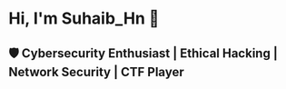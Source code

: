 # Hi, I'm Suhaib_Hn 👋  
## 🛡️ Cybersecurity Enthusiast | Ethical Hacking | Network Security | CTF Player  

